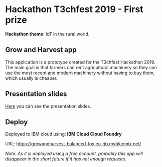 
# Hackathon T3chfest 2019 - **First prize**

**Hackathon theme**: IoT in the rural world.

## Grow and Harvest app

This application is a prototype created for the T3chfest Hackathon 2019. The main goal is that farmers can rent agricultural machinery so they can use the most recent and modern machinery without having to buy them, which usually is cheaper.

## Presentation slides

[Here](./doc/presentation_slides.pdf) you can see the presentation slides.

## Deploy

Deployed to IBM cloud using: **IBM Cloud Cloud Foundry**

URL: https://growandharvest-balanced-fox.eu-gb.mybluemix.net/

*Note: As it is deployed using a free account, probably this app will disappear in the short future if it has not enough requests.*

